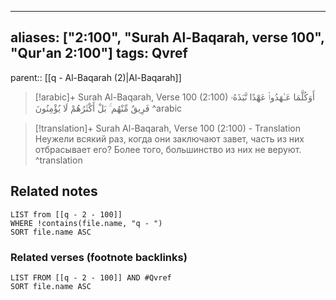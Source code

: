
---
aliases: ["2:100", "Surah Al-Baqarah, verse 100", "Qur'an 2:100"]
tags: Qvref
---

parent:: [[q - Al-Baqarah (2)|Al-Baqarah]]

> [!arabic]+ Surah Al-Baqarah, Verse 100 (2:100)
> <span class="quran-arabic">أَوَكُلَّمَا عَـٰهَدُوا۟ عَهْدًا نَّبَذَهُۥ فَرِيقٌ مِّنْهُم ۚ بَلْ أَكْثَرُهُمْ لَا يُؤْمِنُونَ</span>
^arabic

> [!translation]+ Surah Al-Baqarah, Verse 100 (2:100) - Translation
> Неужели всякий раз, когда они заключают завет, часть из них отбрасывает его? Более того, большинство из них не веруют.
^translation



## Related notes
```dataview
LIST from [[q - 2 - 100]]
WHERE !contains(file.name, "q - ")
SORT file.name ASC
```

### Related verses (footnote backlinks)
```dataview
LIST FROM [[q - 2 - 100]] AND #Qvref
SORT file.name ASC
```

